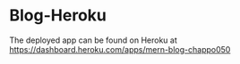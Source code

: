 # Blog-Heroku
The deployed app can be found on Heroku at https://dashboard.heroku.com/apps/mern-blog-chappo050
